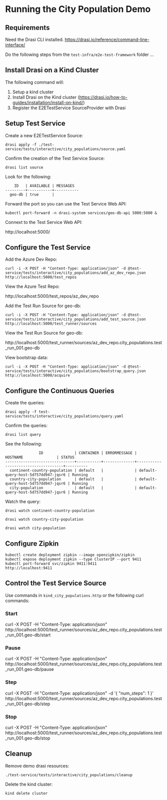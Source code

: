 # Running the City Population Demo

## Requirements

Need the Drasi CLI installed.
https://drasi.io/reference/command-line-interface/

Do the following steps from the ```test-infra/e2e-test-framework``` folder ...

## Install Drasi on a Kind Cluster

The following command will:

1. Setup a kind cluster
1. Install Drasi on the Kind cluster (https://drasi.io/how-to-guides/installation/install-on-kind/)
1. Register the E2ETestService SourceProvider with Drasi

## Setup Test Service
Create a new E2ETestService Source:

```
drasi apply -f ./test-service/tests/interactive/city_populations/source.yaml
```

Confirm the creation of the Test Service Source:

```
drasi list source
```

Look for the following:

```
    ID   | AVAILABLE | MESSAGES
---------+-----------+-----------
  geo-db | true      |
```

Forward the port so you can use the Test Service Web API:

```
kubectl port-forward -n drasi-system services/geo-db-api 5000:5000 &
```

Connext to the Test Service Web API:

http://localhost:5000/

## Configure the Test Service

Add the Azure Dev Repo:

```
curl -i -X POST -H "Content-Type: application/json" -d @test-service/tests/interactive/city_populations/add_az_dev_repo.json http://localhost:5000/test_repos
```

View the Azure Test Repo:

http://localhost:5000/test_repos/az_dev_repo


Add the Test Run Source for geo-db:

```
curl -i -X POST -H "Content-Type: application/json" -d @test-service/tests/interactive/city_populations/add_test_source.json http://localhost:5000/test_runner/sources
```

View the Test Run Source for geo-db:

http://localhost:5000/test_runner/sources/az_dev_repo.city_populations.test_run_001.geo-db


View bootstrap data:

```
curl -i -X POST -H "Content-Type: application/json" -d @test-service/tests/interactive/city_populations/bootstrap_query.json http://localhost:5000/acquire
```

## Configure the Continuous Queries

Create the queries:

```
drasi apply -f test-service/tests/interactive/city_populations/query.yaml
```

Confirm the queries:

```
drasi list query
```

See the following:

```
               ID              | CONTAINER | ERRORMESSAGE |              HOSTNAME               | STATUS
-------------------------------+-----------+--------------+-------------------------------------+----------
  continent-country-population | default   |              | default-query-host-5d757dd947-jqsr6 | Running
  country-city-population      | default   |              | default-query-host-5d757dd947-jqsr6 | Running
  city-population              | default   |              | default-query-host-5d757dd947-jqsr6 | Running
```

Watch the query:

```
drasi watch continent-country-population

drasi watch country-city-population

drasi watch city-population
```

## Configure Zipkin

```
kubectl create deployment zipkin --image openzipkin/zipkin
kubectl expose deployment zipkin --type ClusterIP --port 9411
kubectl port-forward svc/zipkin 9411:9411
http://localhost:9411 
```

## Control the Test Service Source
Use commands in ```kind_city_populations.http``` or the following curl commands:

### Start
curl -X POST -H "Content-Type: application/json" http://localhost:5000/test_runner/sources/az_dev_repo.city_populations.test_run_001.geo-db/start

### Pause
curl -X POST -H "Content-Type: application/json" http://localhost:5000/test_runner/sources/az_dev_repo.city_populations.test_run_001.geo-db/pause

### Step
curl -X POST -H "Content-Type: application/json" -d '{ "num_steps": 1 }' http://localhost:5000/test_runner/sources/az_dev_repo.city_populations.test_run_001.geo-db/step


### Stop
curl -X POST -H "Content-Type: application/json" http://localhost:5000/test_runner/sources/az_dev_repo.city_populations.test_run_001.geo-db/stop


## Cleanup

Remove demo drasi resources:

```
./test-service/tests/interactive/city_populations/cleanup
```

Delete the kind cluster:

```
kind delete cluster
```